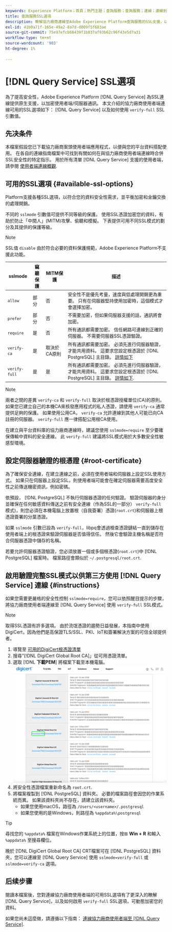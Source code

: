 ```yaml
---
keywords: Experience Platform；首頁；熱門主題；查詢服務；查詢服務；連線；連線到查詢服務；SSL；ssl；sslmode；
title: 查詢服務SSL選項
description: 瞭解協力廠商連線至Adobe Experience Platform查詢服務的SSL支援，以及如何使用驗證完整SSL模式連線。
exl-id: 41b0a71f-165e-49a2-8a7d-d809f5f683ae
source-git-commit: 75e97efcb68439f1b837af93b62c96f43e5d7a31
workflow-type: tm+mt
source-wordcount: '903'
ht-degree: 1%

---
```


# [!DNL Query Service] SSL選項

為了提高安全性，Adobe Experience Platform [!DNL Query Service] 為SSL連線提供原生支援，以加密使用者端/伺服器通訊。 本文介紹的協力廠商使用者端連線可用的SSL選項如下： [!DNL Query Service] 以及如何使用 `verify-full` SSL引數值。

## 先决条件

本檔案假設您已下載協力廠商案頭使用者端應用程式，以便與您的平台資料搭配使用。 在各自的連線指南檔案中可找到有關如何在與協力廠商使用者端連線時合併SSL安全性的特定指示。 用於所有清單 [!DNL Query Service] 支援的使用者端，請參閱 [使用者端連線概觀](./overview.md).

## 可用的SSL選項 {#available-ssl-options}

Platform支援各種SSL選項，以符合您的資料安全性需求，並平衡加密和金鑰交換的處理開銷。

不同的 `sslmode` 引數值可提供不同等級的保護。 使用SSL憑證加密您的資料，有助於防止「中間人」(MITM)攻擊、偷聽和模擬。 下表提供可用不同SSL模式的劃分及其提供的保護等級。

>[!NOTE]
>
> SSL值 `disable` 由於符合必要的資料保護規範，Adobe Experience Platform不支援此功能。

| sslmode | 竊聽保護 | MITM保護 | 描述 |
|---|---|---|---|
| `allow` | 部分 | 否 | 安全性不是優先考量，速度與低處理開銷更為重要。 只有在伺服器堅持使用加密時，這個模式才會選擇加密。 |
| `prefer` | 部分 | 否 | 不需要加密，但如果伺服器支援的話，通訊將會加密。 |
| `require` | 是 | 否 | 所有通訊都需要加密。 信任網路可連線到正確的伺服器。 不需要伺服器SSL憑證驗證。 |
| `verify-ca` | 是 | 取決於CA原則 | 所有通訊都需要加密。 必須先進行伺服器驗證，才能共用資料。 這要求您設定根憑證於 [!DNL PostgreSQL] 主目錄。 [詳情如下](#instructions) |
| `verify-full` | 是 | 是 | 所有通訊都需要加密。 必須先進行伺服器驗證，才能共用資料。 這要求您設定根憑證於 [!DNL PostgreSQL] 主目錄。 [詳情如下](#instructions). |

>[!NOTE]
>
>兩者之間的差異 `verify-ca` 和 `verify-full` 取決於根憑證授權單位(CA)的原則。 如果您已建立自己的本機CA來核發應用程式的私人憑證，請使用 `verify-ca` 通常提供足夠的保護。 如果使用公用CA， `verify-ca` 允許連線到其他人可能已向CA註冊的伺服器。 `verify-full` 應一律搭配公用根CA使用。

在建立與平台資料庫的協力廠商連線時，建議您使用 `sslmode=require` 至少要確保傳輸中資料的安全連線。 此 `verify-full` 建議將SSL模式用於大多數安全性敏感型環境。

## 設定伺服器驗證的根憑證 {#root-certificate}

為了確保安全連線，在建立連線之前，必須在使用者端和伺服器上設定SSL使用方式。 如果只在伺服器上設定SSL，則使用者端可能會在確定伺服器需要高度安全性之前傳送機密資訊，例如密碼。

依預設， [!DNL PostgreSQL] 不執行伺服器憑證的任何驗證。 驗證伺服器的身分並確保在任何敏感資料傳送之前有安全連線（作為SSL的一部分） `verify-full` 模式)，則您必須在本機電腦上放置根（自我簽署）憑證(`root.crt`)和伺服器上根憑證簽署的分葉憑證。

如果 `sslmode` 引數已設為 `verify-full`，libpq會透過檢查憑證鏈結一直到儲存在使用者端上的根憑證來驗證伺服器是否值得信任。 然後它會驗證主機名稱是否符合伺服器憑證中儲存的名稱。

若要允許伺服器憑證驗證，您必須放置一個或多個根憑證(`root.crt`)中 [!DNL PostgreSQL] 檔案時。 檔案路徑會類似於 `~/.postgresql/root.crt`.

## 啟用驗證完整SSL模式以供第三方使用 [!DNL Query Service] 連線 {#instructions}

如果您需要更嚴格的安全性控制 `sslmode=require`，您可以依照醒目提示的步驟，將協力廠商使用者端連線至 [!DNL Query Service] 使用 `verify-full` SSL模式。

>[!NOTE]
>
>取得SSL憑證有許多選項。 由於流氓憑證的趨勢日益發展，本指南中使用DigiCert，因為他們是高保證TLS/SSL、PKI、IoT和簽署解決方案的可信全球提供者。

1. 導覽至 [可用的DigiCert根憑證清單](https://www.digicert.com/kb/digicert-root-certificates.htm)
1. 搜尋&quot;[!DNL DigiCert Global Root CA]」從可用憑證清單。
1. 選取 [!DNL **下載PEM**] 將檔案下載至本機電腦。
   ![反白顯示「下載PEM」的可用DigiCert根憑證清單。](../images/clients/ssl-modes/digicert.png)
1. 將安全性憑證檔案重新命名為 `root.crt`.
1. 將檔案複製到 [!DNL PostgreSQL] 資料夾。 必要的檔案路徑會因您的作業系統而異。 如果該資料夾尚不存在，請建立該資料夾。
   - 如果您使用macOS，路徑為 `/Users/<username>/.postgresql`
   - 如果您使用的是Windows，則路徑為 `%appdata%\postgresql`

>[!TIP]
>
>尋找您的 `%appdata%` 檔案在Windows作業系統上的位置，按⊞ **Win + R** 和輸入 `%appdata%` 至搜尋欄位。

晚於 [!DNL DigiCert Global Root CA] CRT檔案可在 [!DNL PostgreSQL] 資料夾，您可以連線至 [!DNL Query Service] 使用 `sslmode=verify-full` 或 `sslmode=verify-ca` 選項。

## 后续步骤

閱讀本檔案後，您對連線協力廠商使用者端的可用SSL選項有了更深入的瞭解 [!DNL Query Service]，以及如何啟用 `verify-full` SSL選項，可動態加密您的資料。

如果您尚未這麼做，請遵循以下指南： [連線協力廠商使用者端至 [!DNL Query Service]](./overview.md).

